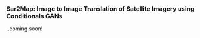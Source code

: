 ### Sar2Map: Image to Image Translation of Satellite Imagery using Conditionals GANs


..coming soon!

